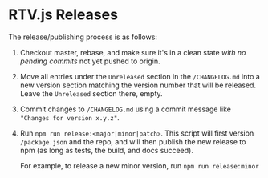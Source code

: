 # RTV.js Releases

The release/publishing process is as follows:

1.  Checkout master, rebase, and make sure it's in a clean state _with no pending commits_ not yet pushed to origin.
2.  Move all entries under the `Unreleased` section in the `/CHANGELOG.md` into a new version section matching the version number that will be released. Leave the `Unreleased` section there, empty.
3.  Commit changes to `/CHANGELOG.md` using a commit message like `"Changes for version x.y.z"`.
4.  Run `npm run release:<major|minor|patch>`. This script will first version `/package.json` and the repo, and will then publish the new release to npm (as long as tests, the build, and docs succeed).

    For example, to release a new minor version, run `npm run release:minor`
